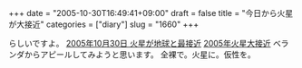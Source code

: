 +++
date = "2005-10-30T16:49:41+09:00"
draft = false
title = "今日から火星が大接近"
categories = ["diary"]
slug = "1660"
+++

らしいですよ。
<a href="http://www.astroarts.co.jp/alacarte/2005/200510/1030/index-j.shtml" target="_blank">2005年10月30日 火星が地球と最接近</a>
<a href="http://www.astroarts.co.jp/special/2005mars/mars_2005-j.shtml" target="_blank">2005年火星大接近</a>
ベランダからアピールしてみようと思います。
全裸で。火星に。仮性を。
